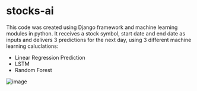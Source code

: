 # stocks-ai
This code was created using Django framework and machine learning modules in python. It receives a stock symbol, start date and end date as inputs and delivers 3 predictions for the next day, using 3 different machine learning caluclations:

* Linear Regression Prediction
* LSTM
* Random Forest

![image](https://github.com/user-attachments/assets/d37302e6-d5bb-4014-a60f-02b0f5f52aea)


